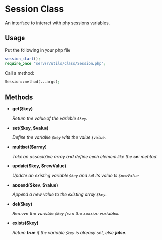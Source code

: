 # Session Class

An interface to interact with php sessions variables.

## Usage

Put the following in your php file

```php
session_start();
require_once "server/utils/class/Session.php";
```

Call a method:

```php
Session::method(...args);
```

## Methods

- **get(\$key)**

  _Return the value of the variable `$key`._

- **set($key, $value)**

  _Define the variable `$key` with the value `$value`._

- **multiset(\$array)**

  _Take an associative array and define each element like the **set** mehtod._

* **update($key, $newValue)**

  _Update an existing variable `$key` and set its value to `$newValue`._

* **append($key, $value)**

  _Append a new value to the existing array `$key`._

* **del(\$key)**

  _Remove the variable `$key` from the session variables._

* **exists(\$key)**

  _Return **true** if the variable `$key` is already set, else **false**._
